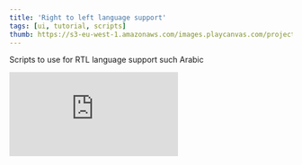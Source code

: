 ```yaml
---
title: 'Right to left language support'
tags: [ui, tutorial, scripts]
thumb: https://s3-eu-west-1.amazonaws.com/images.playcanvas.com/projects/12/764309/A62C41-image-75.jpg
---
```


Scripts to use for RTL language support such Arabic

<div className="iframe-container">
    <iframe loading="lazy" src="https://playcanv.as/p/k2TruV1u/" title="Right to left language support" webkitallowfullscreen="true" mozallowfullscreen="true" allow="autoplay" allowfullscreen="true" allowvr="" scrolling="no" frameborder="0" />
</div>
